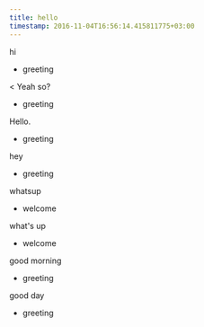 ```yaml
---
title: hello
timestamp: 2016-11-04T16:56:14.415811775+03:00
---
```


hi
* greeting

< Yeah so?
* greeting

Hello.
* greeting

hey
* greeting

whatsup
* welcome

what's up
* welcome

good morning
* greeting

good day
* greeting
